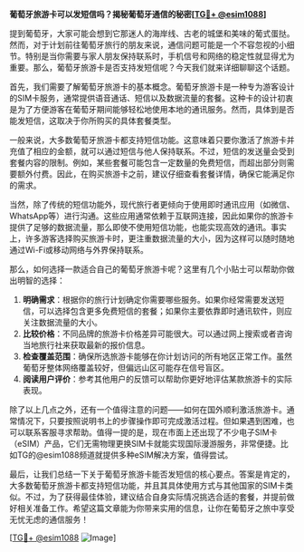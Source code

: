 **葡萄牙旅游卡可以发短信吗？揭秘葡萄牙通信的秘密[[TG💪+ @esim1088](https://t.me/s/esim1088)]**

提到葡萄牙，大家可能会想到它那迷人的海岸线、古老的城堡和美味的葡式蛋挞。然而，对于计划前往葡萄牙旅行的朋友来说，通信问题可能是一个不容忽视的小细节。特别是当你需要与家人朋友保持联系时，手机信号和网络的稳定性就显得尤为重要。那么，葡萄牙旅游卡是否支持发短信呢？今天我们就来详细聊聊这个话题。

首先，我们需要了解葡萄牙旅游卡的基本概念。葡萄牙旅游卡是一种专为游客设计的SIM卡服务，通常提供语音通话、短信以及数据流量的套餐。这种卡的设计初衷是为了方便游客在葡萄牙期间能够轻松地使用本地的通讯服务。然而，具体到是否能发短信，这取决于你所购买的具体套餐类型。

一般来说，大多数葡萄牙旅游卡都支持短信功能。这意味着只要你激活了旅游卡并充值了相应的金额，就可以通过短信与他人保持联系。不过，短信的发送量会受到套餐内容的限制。例如，某些套餐可能包含一定数量的免费短信，而超出部分则需要额外付费。因此，在购买旅游卡之前，建议仔细查看套餐详情，确保它能满足你的需求。

当然，除了传统的短信功能外，现代旅行者更倾向于使用即时通讯应用（如微信、WhatsApp等）进行沟通。这些应用通常依赖于互联网连接，因此如果你的旅游卡提供了足够的数据流量，那么即使不使用短信功能，也能实现高效的通讯。事实上，许多游客选择购买旅游卡时，更注重数据流量的大小，因为这样可以随时随地通过Wi-Fi或移动网络与外界保持联系。

那么，如何选择一款适合自己的葡萄牙旅游卡呢？这里有几个小贴士可以帮助你做出明智的选择：

1. **明确需求**：根据你的旅行计划确定你需要哪些服务。如果你经常需要发送短信，可以选择包含更多免费短信的套餐；如果你主要依靠即时通讯软件，则应关注数据流量的大小。
2. **比较价格**：不同品牌的旅游卡价格差异可能很大。可以通过网上搜索或者咨询当地旅行社来获取最新的报价信息。
3. **检查覆盖范围**：确保所选旅游卡能够在你计划访问的所有地区正常工作。虽然葡萄牙整体网络覆盖较好，但偏远山区可能存在信号盲区。
4. **阅读用户评价**：参考其他用户的反馈可以帮助你更好地评估某款旅游卡的实际表现。

除了以上几点之外，还有一个值得注意的问题——如何在国外顺利激活旅游卡。通常情况下，只要按照说明书上的步骤操作即可完成激活过程。但如果遇到困难，也可以联系客服寻求帮助。值得一提的是，现在市面上还出现了不少电子SIM卡（eSIM）产品，它们无需物理更换SIM卡就能实现国际漫游服务，非常便捷。比如TG的@esim1088频道就提供多种eSIM解决方案，值得尝试。

最后，让我们总结一下关于葡萄牙旅游卡能否发短信的核心要点。答案是肯定的，大多数葡萄牙旅游卡都支持短信功能，并且其具体使用方式与其他国家的SIM卡类似。不过，为了获得最佳体验，建议结合自身实际情况挑选合适的套餐，并提前做好相关准备工作。希望这篇文章能为你带来实用的信息，让你在葡萄牙之旅中享受无忧无虑的通信服务！

[[TG💪+ @esim1088](https://t.me/s/esim1088) ![Image](https://i.postimg.cc/4NQfJmqS/Snipaste-2025-05-13-00-14-12.png)]